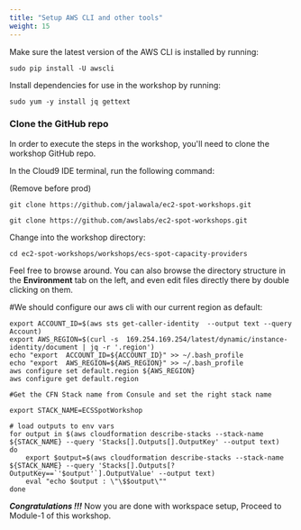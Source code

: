 ```yaml
---
title: "Setup AWS CLI and other tools"
weight: 15
---
```



Make sure the latest version of the AWS CLI is installed by running:

```
sudo pip install -U awscli  
```
Install dependencies for use in the workshop by running:

```
sudo yum -y install jq gettext
```

### Clone the GitHub repo

In order to execute the steps in the workshop, you'll need to clone the workshop GitHub repo.

In the Cloud9 IDE terminal, run the following command:

(Remove before prod)
```
git clone https://github.com/jalawala/ec2-spot-workshops.git 
```
```
git clone https://github.com/awslabs/ec2-spot-workshops.git
```
Change into the workshop directory:

```
cd ec2-spot-workshops/workshops/ecs-spot-capacity-providers
```

Feel free to browse around. You can also browse the directory structure in the **Environment** tab on the left, and even edit files directly there by double clicking on them.

#We should configure our aws cli with our current region as default:

```
export ACCOUNT_ID=$(aws sts get-caller-identity  --output text --query Account)
export AWS_REGION=$(curl -s  169.254.169.254/latest/dynamic/instance-identity/document | jq -r '.region')
echo "export  ACCOUNT_ID=${ACCOUNT_ID}" >> ~/.bash_profile
echo "export  AWS_REGION=${AWS_REGION}" >> ~/.bash_profile
aws configure set default.region ${AWS_REGION}
aws configure get default.region

#Get the CFN Stack name from Consule and set the right stack name

export STACK_NAME=ECSSpotWorkshop

# load outputs to env vars
for output in $(aws cloudformation describe-stacks --stack-name ${STACK_NAME} --query 'Stacks[].Outputs[].OutputKey' --output text)
do
    export $output=$(aws cloudformation describe-stacks --stack-name ${STACK_NAME} --query 'Stacks[].Outputs[?OutputKey==`'$output'`].OutputValue' --output text)
    eval "echo $output : \"\$$output\""
done
```

***Congratulations !!!*** Now you are done with workspace setup, Proceed to Module-1 of this workshop.